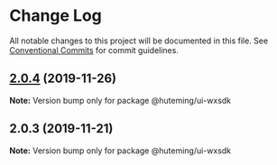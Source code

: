 # Change Log

All notable changes to this project will be documented in this file.
See [Conventional Commits](https://conventionalcommits.org) for commit guidelines.

## [2.0.4](https://github.com/huteming/huteming-ui/compare/@huteming/ui-wxsdk@2.0.3...@huteming/ui-wxsdk@2.0.4) (2019-11-26)

**Note:** Version bump only for package @huteming/ui-wxsdk





## 2.0.3 (2019-11-21)

**Note:** Version bump only for package @huteming/ui-wxsdk
